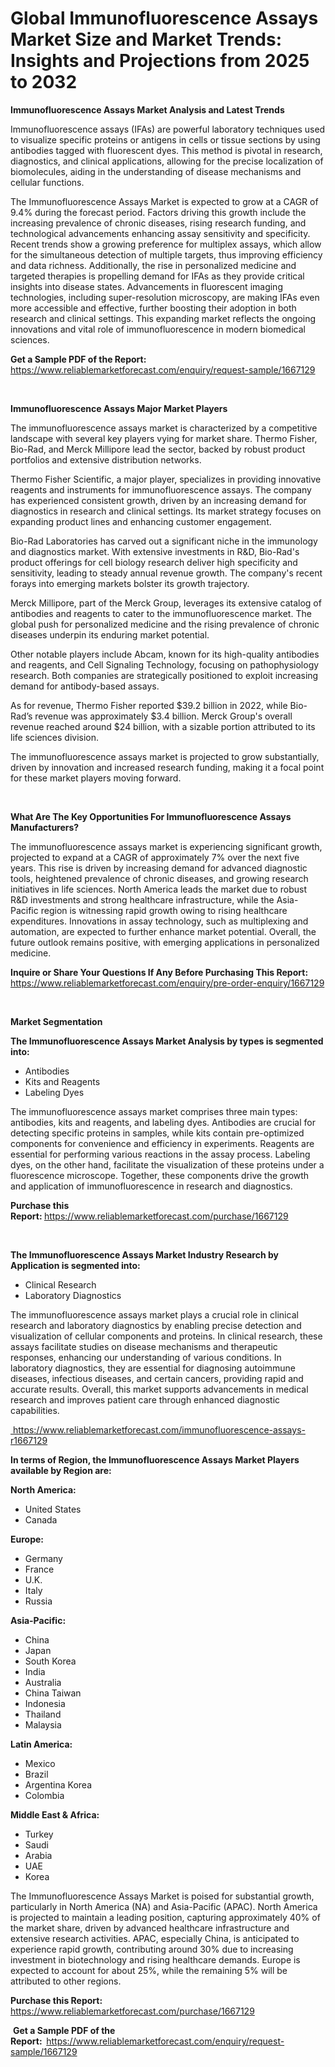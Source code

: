 <p><h1>Global Immunofluorescence Assays Market Size and Market Trends: Insights and Projections from 2025 to 2032</h1></p><p><strong>Immunofluorescence Assays Market Analysis and Latest Trends</strong></p>
<p><p>Immunofluorescence assays (IFAs) are powerful laboratory techniques used to visualize specific proteins or antigens in cells or tissue sections by using antibodies tagged with fluorescent dyes. This method is pivotal in research, diagnostics, and clinical applications, allowing for the precise localization of biomolecules, aiding in the understanding of disease mechanisms and cellular functions.</p><p>The Immunofluorescence Assays Market is expected to grow at a CAGR of 9.4% during the forecast period. Factors driving this growth include the increasing prevalence of chronic diseases, rising research funding, and technological advancements enhancing assay sensitivity and specificity. Recent trends show a growing preference for multiplex assays, which allow for the simultaneous detection of multiple targets, thus improving efficiency and data richness. Additionally, the rise in personalized medicine and targeted therapies is propelling demand for IFAs as they provide critical insights into disease states. Advancements in fluorescent imaging technologies, including super-resolution microscopy, are making IFAs even more accessible and effective, further boosting their adoption in both research and clinical settings. This expanding market reflects the ongoing innovations and vital role of immunofluorescence in modern biomedical sciences.</p></p>
<p><strong>Get a Sample PDF of the Report:&nbsp;</strong> <a href="https://www.reliablemarketforecast.com/enquiry/request-sample/1667129?utm_campaign=2991&utm_medium=2&utm_source=Github&utm_content=ia&utm_term=17042025&utm_id=immunofluorescence-assays">https://www.reliablemarketforecast.com/enquiry/request-sample/1667129</a></p>
<p>&nbsp;</p>
<p><strong>Immunofluorescence Assays Major Market Players</strong></p>
<p><p>The immunofluorescence assays market is characterized by a competitive landscape with several key players vying for market share. Thermo Fisher, Bio-Rad, and Merck Millipore lead the sector, backed by robust product portfolios and extensive distribution networks.</p><p>Thermo Fisher Scientific, a major player, specializes in providing innovative reagents and instruments for immunofluorescence assays. The company has experienced consistent growth, driven by an increasing demand for diagnostics in research and clinical settings. Its market strategy focuses on expanding product lines and enhancing customer engagement.</p><p>Bio-Rad Laboratories has carved out a significant niche in the immunology and diagnostics market. With extensive investments in R&D, Bio-Rad's product offerings for cell biology research deliver high specificity and sensitivity, leading to steady annual revenue growth. The company's recent forays into emerging markets bolster its growth trajectory.</p><p>Merck Millipore, part of the Merck Group, leverages its extensive catalog of antibodies and reagents to cater to the immunofluorescence market. The global push for personalized medicine and the rising prevalence of chronic diseases underpin its enduring market potential.</p><p>Other notable players include Abcam, known for its high-quality antibodies and reagents, and Cell Signaling Technology, focusing on pathophysiology research. Both companies are strategically positioned to exploit increasing demand for antibody-based assays.</p><p>As for revenue, Thermo Fisher reported $39.2 billion in 2022, while Bio-Rad’s revenue was approximately $3.4 billion. Merck Group's overall revenue reached around $24 billion, with a sizable portion attributed to its life sciences division.</p><p>The immunofluorescence assays market is projected to grow substantially, driven by innovation and increased research funding, making it a focal point for these market players moving forward.</p></p>
<p>&nbsp;</p>
<p><strong>What Are The Key Opportunities For Immunofluorescence Assays Manufacturers?</strong></p>
<p><p>The immunofluorescence assays market is experiencing significant growth, projected to expand at a CAGR of approximately 7% over the next five years. This rise is driven by increasing demand for advanced diagnostic tools, heightened prevalence of chronic diseases, and growing research initiatives in life sciences. North America leads the market due to robust R&D investments and strong healthcare infrastructure, while the Asia-Pacific region is witnessing rapid growth owing to rising healthcare expenditures. Innovations in assay technology, such as multiplexing and automation, are expected to further enhance market potential. Overall, the future outlook remains positive, with emerging applications in personalized medicine.</p></p>
<p><strong>Inquire or Share Your Questions If Any Before Purchasing This Report:</strong> <a href="https://www.reliablemarketforecast.com/enquiry/pre-order-enquiry/1667129?utm_campaign=2991&utm_medium=2&utm_source=Github&utm_content=ia&utm_term=17042025&utm_id=immunofluorescence-assays">https://www.reliablemarketforecast.com/enquiry/pre-order-enquiry/1667129</a></p>
<p>&nbsp;</p>
<p><strong>Market Segmentation</strong></p>
<p><strong>The Immunofluorescence Assays Market Analysis by types is segmented into:</strong></p>
<p><ul><li>Antibodies</li><li>Kits and Reagents</li><li>Labeling Dyes</li></ul></p>
<p><p>The immunofluorescence assays market comprises three main types: antibodies, kits and reagents, and labeling dyes. Antibodies are crucial for detecting specific proteins in samples, while kits contain pre-optimized components for convenience and efficiency in experiments. Reagents are essential for performing various reactions in the assay process. Labeling dyes, on the other hand, facilitate the visualization of these proteins under a fluorescence microscope. Together, these components drive the growth and application of immunofluorescence in research and diagnostics.</p></p>
<p><strong>Purchase this Report:&nbsp;</strong><a href="https://www.reliablemarketforecast.com/purchase/1667129?utm_campaign=2991&utm_medium=2&utm_source=Github&utm_content=ia&utm_term=17042025&utm_id=immunofluorescence-assays">https://www.reliablemarketforecast.com/purchase/1667129</a></p>
<p>&nbsp;</p>
<p><strong>The Immunofluorescence Assays Market Industry Research by Application is segmented into:</strong></p>
<p><ul><li>Clinical Research</li><li>Laboratory Diagnostics</li></ul></p>
<p><p>The immunofluorescence assays market plays a crucial role in clinical research and laboratory diagnostics by enabling precise detection and visualization of cellular components and proteins. In clinical research, these assays facilitate studies on disease mechanisms and therapeutic responses, enhancing our understanding of various conditions. In laboratory diagnostics, they are essential for diagnosing autoimmune diseases, infectious diseases, and certain cancers, providing rapid and accurate results. Overall, this market supports advancements in medical research and improves patient care through enhanced diagnostic capabilities.</p></p>
<p><a href="https://www.reliablemarketforecast.com/immunofluorescence-assays-r1667129?utm_campaign=2991&utm_medium=2&utm_source=Github&utm_content=ia&utm_term=17042025&utm_id=immunofluorescence-assays">&nbsp;https://www.reliablemarketforecast.com/immunofluorescence-assays-r1667129</a></p>
<p><strong>In terms of Region, the Immunofluorescence Assays Market Players available by Region are:</strong></p>
<p>
    <p> <strong> North America: </strong>
        <ul>
            <li>United States</li>
            <li>Canada</li>
        </ul>
        </p> 
    <p> <strong> Europe: </strong>
        <ul>
            <li>Germany</li>
            <li>France</li>
            <li>U.K.</li>
            <li>Italy</li>
            <li>Russia</li>
        </ul>
        </p> 
    <p> <strong> Asia-Pacific: </strong>
        <ul>
            <li>China</li>
            <li>Japan</li>
            <li>South Korea</li>
            <li>India</li>
            <li>Australia</li>
            <li>China Taiwan</li>
            <li>Indonesia</li>
            <li>Thailand</li>
            <li>Malaysia</li>
        </ul>
        </p> 
    <p> <strong> Latin America: </strong>
        <ul>
            <li>Mexico</li>
            <li>Brazil</li>
            <li>Argentina Korea</li>
            <li>Colombia</li>
        </ul>
        </p> 
    <p> <strong> Middle East & Africa: </strong>
        <ul>
            <li>Turkey</li>
            <li>Saudi</li>
            <li>Arabia</li>
            <li>UAE</li>
            <li>Korea</li>
        </ul>
    </p>
    </p>
<p><p>The Immunofluorescence Assays Market is poised for substantial growth, particularly in North America (NA) and Asia-Pacific (APAC). North America is projected to maintain a leading position, capturing approximately 40% of the market share, driven by advanced healthcare infrastructure and extensive research activities. APAC, especially China, is anticipated to experience rapid growth, contributing around 30% due to increasing investment in biotechnology and rising healthcare demands. Europe is expected to account for about 25%, while the remaining 5% will be attributed to other regions.</p></p>
<p><strong>Purchase this Report: </strong><a href="https://www.reliablemarketforecast.com/purchase/1667129?utm_campaign=2991&utm_medium=2&utm_source=Github&utm_content=ia&utm_term=17042025&utm_id=immunofluorescence-assays">https://www.reliablemarketforecast.com/purchase/1667129</a></p>
<p>&nbsp;<strong>Get a Sample PDF of the Report:&nbsp;&nbsp;</strong><a href="https://www.reliablemarketforecast.com/enquiry/request-sample/1667129?utm_campaign=2991&utm_medium=2&utm_source=Github&utm_content=ia&utm_term=17042025&utm_id=immunofluorescence-assays">https://www.reliablemarketforecast.com/enquiry/request-sample/1667129</a></p>
<p><strong></strong></p>
<p><p></p><p></p><p></p></p>